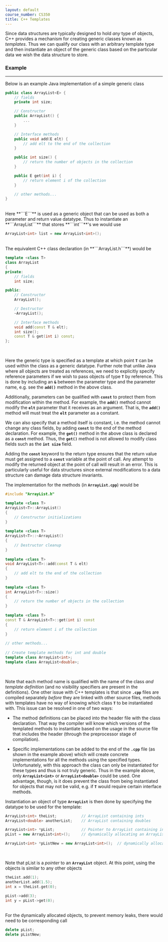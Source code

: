 ```yaml
---
layout: default
course_number: CS350
title: C++ Templates
---
```


Since data structures are typically designed to hold *any* type of objects, C++ provides a mechanism for creating 
generic classes known as *templates*. Thus we can qualify our class with an arbitrary template type and then instantiate 
an object of the generic class based on the particular data we wish the data structure to store.
<br>



### Example

--- --- --- --- --- --- --- --- --- --- --- --- --- --- --- --- --- --- --- --- --- --- --- ---

Below is an example Java implementation of a simple generic class 

```cpp
public class ArrayList<E> {
    // fields
    private int size;

    // Constructor
    public ArrayList() {
        ...
    }

    // Interface methods
    public void add(E elt) {
        // add elt to the end of the collection
    }

    public int size() {
        // return the number of objects in the collection
    }

    public E get(int i) {
        // return element i of the collection
    }

    // other methods...
}
```

<br>
Here **```E```** is used as a generic object that can be used as both a parameter and return value datatype. Thus to 
instantiate an **```ArrayList```** that stores **```int```**'s we would use

```cpp
ArrayList<int> list = new ArrayList<int>();
```

<br>
The equivalent C++ class declaration (in **```ArrayList.h```**) would be


```cpp
template <class T>
class ArrayList 
{
private:
    // fields
    int size;

public:
    // Constructor
    ArrayList();

    // Destructor
    ~ArrayList();

    // Interface methods
    void add(const T & elt);
    int size();
    const T & get(int i) const;
};
```

<br>

Here the generic type is specified as a template at which point **```T```** can be used within the class as a generic 
datatype. Further note that unlike Java where all objects are treated as references, we need to explicitly specify 
reference parameters if we wish to pass objects of type **```T```** by reference.  This is done by including an 
**```&```** between the parameter type and the parameter name, e.g. see the **```add()```** method in the above class.  


Additionally, parameters can be qualified with **```const```** to protect them from modification within the method. For example, the **```add()```** method cannot modify the **```elt```** parameter that it receives as an argument. That is, the **```add()```** method will must treat the **```elt```** parameter as a constant.

We can also specify that a method itself is constant, i.e. the method cannot change any class fields, by adding 
**```const```** to the end of the method declaration. For example, the **```get()```** method in the above class is declared as a **```const```** method. Thus, the **```get()```** method is not allowed to modify class fields such as the **```int size```** field.

Adding the **```const```** keyword to the return type ensures that the return value must get assigned to a **```const```**
variable at the point of call.  Any attempt to modify the returned object at the point of call will result in an error.
This is particularly useful for data structures since external modifications to a data structure can damage data 
structure invariants.  

The implementation for the methods (in **```ArrayList.cpp```**) would be


```cpp
#include "ArrayList.h"

template <class T>
ArrayList<T>::ArrayList()
{
    // Constructor initializations
}
	
template <class T>
ArrayList<T>::~ArrayList() 
{
    // Destructor cleanup
}
	
template <class T>
void ArrayList<T>::add(const T & elt) 
{
    // add elt to the end of the collection
}
		
template <class T>
int ArrayList<T>::size() 
{
    // return the number of objects in the collection
}
	
template <class T>	
const T & ArrayList<T>::get(int i) const
{
    // return element i of the collection
}
		
// other methods...
	
// Create template methods for int and double
template class ArrayList<int>;
template class ArrayList<double>;
```

<br>

Note that each method name is qualified with the name of the class *and template definition* (and no visibility 
specifiers are present in the definitions). One other issue with C++ templates is that since **```.cpp```** files are compiled 
separately *before* they are linked with other source files, methods with templates have no way of knowing which 
class **```T```** to be instantiated with. This issue can be resolved in one of two ways:

  - The method definitions can be placed into the header file with the class declaration. That way the compiler will 
  know which versions of the templated methods to instantiate based on the usage in the source file that includes the 
  header (through the preprocessor stage of compilation).
  
  - Specific implementations can be added to the end of the **```.cpp```** file (as shown in the example above) which will create concrete 
  implementations for all the methods using the specified types. Unfortunately, with this approach the class can only be instantiated for 
  these types and thus is not truly generic. Thus in the example above, only **```ArrayList<int>```** or 
  **```ArrayList<double>```** could be used. One advantage, though, is it does prevent the class from being instantiated 
  for objects that may not be valid, e.g. if **```T```** would require certain interface methods.

Instantiation an object of type **```ArrayList```** is then done by specifying the datatype to be used for the template:

```cpp
ArrayList<int> theList;           // ArrayList containing ints
ArrayList<double> anotherList;    // ArrayList containing doubles

ArrayList<int> *pList;            // Pointer to ArrayList containing ints
pList = new ArrayList<int>();     // dynamically allocating an ArrayList and assigning to existing pointer

ArrayList<int> *pListNew = new ArrayList<int>();  // dynamically allocating an ArrayList and assigning to a pointer
```

<br>

Note that pList is a *pointer* to an **```ArrayList```** object. At this point, using the objects is similar to any 
other objects

```cpp
theList.add(1);
anotherList.add(1.5);
int x = theList.get(0);

pList->add(3);
int y = pList->get(0);
```

<br>
For the dynamically allocated objects, to prevent memory leaks, there would need to be corresponding call

```cpp
delete pList;
delete pListNew;
```
